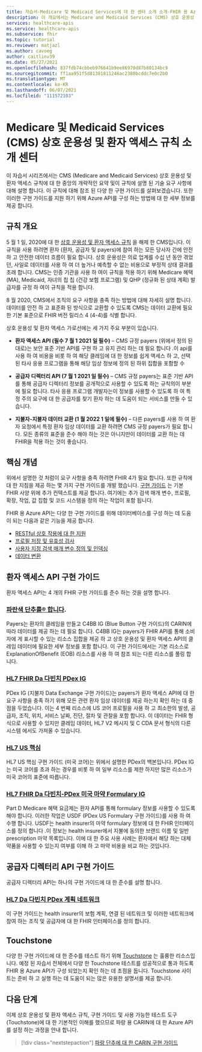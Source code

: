 ```yaml
---
title: 자습서-Medicare 및 Medicaid Services에 대 한 센터 소개 소개-FHIR 용 Azure API
description: 이 개요에서는 Medicare and Medicaid Services (CMS) 상호 운용성 및 환자 액세스 규칙에 대 한 센터와 관련 된 일련의 자습서를 소개 합니다.
services: healthcare-apis
ms.service: healthcare-apis
ms.subservice: fhir
ms.topic: tutorial
ms.reviewer: matjazl
ms.author: cavoeg
author: caitlinv39
ms.date: 05/27/2021
ms.openlocfilehash: 837fdb74cbbeb976641b9ee86970d87b80134bc9
ms.sourcegitcommit: ff1aa951f5d81381811246ac2380bcddc7e0c2b0
ms.translationtype: MT
ms.contentlocale: ko-KR
ms.lasthandoff: 06/07/2021
ms.locfileid: "111572103"
---
```

# <a name="centers-for-medicare-and-medicaid-services-cms-interoperability-and-patient-access-rule-introduction"></a>Medicare 및 Medicaid Services (CMS) 상호 운용성 및 환자 액세스 규칙 소개 센터

이 자습서 시리즈에서는 CMS (Medicare and Medicaid Services) 상호 운용성 및 환자 액세스 규칙에 대 한 중앙의 개략적인 요약 및이 규칙에 설명 된 기술 요구 사항에 대해 설명 합니다. 이 규칙에 대해 참조 된 다양 한 구현 가이드를 살펴보겠습니다. 또한 이러한 구현 가이드를 지원 하기 위해 Azure API를 구성 하는 방법에 대 한 세부 정보를 제공 합니다.


## <a name="rule-overview"></a>규칙 개요

5 월 1 일, 2020에 대 한 [상호 운용성 및 환자 액세스 규칙](https://www.cms.gov/Regulations-and-Guidance/Guidance/Interoperability/index) 을 해제 한 CMS입니다. 이 규칙을 사용 하려면 환자 (환자, 공급자 및 payers)에 참여 하는 모든 당사자 간에 안전 하 고 안전한 데이터 흐름이 필요 합니다. 상호 운용성은 의료 업계를 수십 년 동안 겪었던, 사일로 데이터를 사용 하 여 더 높거나 예측할 수 없는 비용으로 부정적 상태 결과를 초래 합니다. CMS는 인증 기관을 사용 하 여이 규칙을 적용 하기 위해 Medicare 혜택 (MA), Medicaid, 자녀의 칩 칩 (건강 보험 프로그램) 및 QHP (정규화 된 상태 계획) 발급자를 규정 하 여이 규칙을 적용 합니다. 

8 월 2020, CMS에서 조직의 요구 사항을 충족 하는 방법에 대해 자세히 설명 합니다. 데이터를 안전 하 고 표준화 된 방식으로 교환할 수 있도록 CMS는 데이터 교환에 필요한 기본 표준으로 FHIR 버전 릴리스 4 (4-4)를 식별 합니다. 

상호 운용성 및 환자 액세스 가로선에는 세 가지 주요 부분이 있습니다.

* **환자 액세스 API (필수 7 월 1 2021 일 필수)** – CMS 규정 payers (위에서 정의 된 대로)는 보안 표준 기반 API를 구현 하 고 유지 관리 하는 데 필요 합니다 .이 api를 사용 하 여 비용을 비롯 하 여 해당 클레임에 대 한 정보를 쉽게 액세스 하 고, 선택 된 타사 응용 프로그램을 통해 해당 임상 정보에 정의 된 하위 집합을 포함할 수  

* **공급자 디렉터리 API (7 월 1 2021 일 필수)** – CMS 규정 payers는 표준 기반 API를 통해 공급자 디렉터리 정보를 공개적으로 사용할 수 있도록 하는 규칙의이 부분에 필요 합니다. 타사 응용 프로그램 개발자는이 정보를 사용할 수 있도록 하 여 특정 주의 요구에 대 한 공급자를 찾기 환자 하는 데 도움이 되는 서비스를 만들 수 있습니다.  

* **지불자-지불자 데이터 교환 (1 월 2022 1 일에 필수)** – 다른 payers를 사용 하 여 환자 요청에서 특정 환자 임상 데이터를 교환 하려면 CMS 규정 payers가 필요 합니다. 모든 종류의 표준을 준수 해야 하는 것은 아니지만이 데이터를 교환 하는 데 FHIR을 적용 하는 것이 좋습니다. 

## <a name="key-fhir-concepts"></a>핵심 개념

위에서 설명한 것 처럼이 요구 사항을 충족 하려면 FHIR 4가 필요 합니다. 또한 규칙에 대 한 지침을 제공 하는 몇 가지 구현 가이드를 개발 했습니다. [구현 가이드](https://www.hl7.org/fhir/implementationguide.html) 는 기본 FHIR 사양 위에 추가 컨텍스트를 제공 합니다. 여기에는 추가 검색 매개 변수, 프로필, 확장, 작업, 값 집합 및 코드 시스템을 정의 하는 작업이 포함 됩니다.

FHIR 용 Azure API는 다양 한 구현 가이드를 위해 데이터베이스를 구성 하는 데 도움이 되는 다음과 같은 기능을 제공 합니다.

* [RESTful 상호 작용에 대 한 지원](fhir-features-supported.md)
* [프로필 저장 및 유효성 검사](validation-against-profiles.md)
* [사용자 지정 검색 매개 변수 정의 및 인덱싱](how-to-do-custom-search.md)
* [데이터 변환](convert-data.md)

## <a name="patient-access-api-implementation-guides"></a>환자 액세스 API 구현 가이드

환자 액세스 API는 4 개의 FHIR 구현 가이드를 준수 하는 것을 설명 합니다.

### <a name="carin-ig-for-blue-button"></a>[파란색 단추를® 합니다](http://hl7.org/fhir/us/carin-bb/STU1/index.html).

Payers는 환자의 클레임을 만들고 C4BB IG (Blue Button 구현 가이드)의 CARIN에 따라 데이터를 제공 하는 데 필요 합니다. C4BB IG는 payers가 FHIR API를 통해 소비자에 게 표시할 수 있는 리소스 집합을 제공 하 고 상호 운용성 및 환자 액세스 API의 클레임 데이터에 필요한 세부 정보를 포함 합니다. 이 구현 가이드에서는 기본 리소스로 ExplanationOfBenefit (EOB) 리소스를 사용 하 여 참조 되는 다른 리소스를 풀링 합니다.

### <a name="hl7-fhir-da-vinci-pdex-ig"></a>[HL7 FHIR Da 다빈치 PDex IG](http://hl7.org/fhir/us/davinci-pdex/STU1/index.html)

PDex IG (지불자 Data Exchange 구현 가이드)는 payers가 환자 액세스 API에 대 한 요구 사항을 충족 하기 위해 모든 관련 환자 임상 데이터를 제공 하는지 확인 하는 데 중점을 두었습니다. 이는 4 번째 리소스에 US 코어 프로필을 사용 하 고 최소한의 발생, 공급자, 조직, 위치, 서비스 날짜, 진단, 절차 및 관찰을 포함 합니다. 이 데이터는 FHIR 형식으로 사용할 수 있지만 클레임 데이터, HL7 V2 메시지 및 C CDA 문서 형식의 다른 시스템 에서도 가져올 수 있습니다.

### <a name="hl7-us-core-ig"></a>[HL7 US 핵심](https://www.hl7.org/fhir/us/core/toc.html)

HL7 US 핵심 구현 가이드 (미국 코어)는 위에서 설명한 PDex의 백본입니다. PDex IG는 미국 코어를 초과 하는 경우를 비롯 하 여 일부 리소스를 제한 하지만 많은 리소스가 미국 코어의 표준에 따릅니다.

### <a name="hl7-fhir-da-vinci---pdex-us-drug-formulary-ig"></a>[HL7 FHIR Da 다빈치-PDex 미국 마약 Formulary IG](http://hl7.org/fhir/us/Davinci-drug-formulary/index.html)

Part D Medicare 혜택 요금제는 환자 API를 통해 formulary 정보를 사용할 수 있도록 해야 합니다. 이러한 작업은 USDF (PDex US Formulary 구현 가이드)를 사용 하 여 수행 합니다. USDF는 health insurer의 마약 formulary 정보에 대 한 FHIR 인터페이스를 정의 합니다 .이 정보는 health insurer에서 지불에 동의한 브랜드 이름 및 일반 prescription 마약 목록입니다. 이에 대 한 주요 사용 사례는 환자에서 해당 하는 대체 약품을 사용할 수 있는지 여부를 이해 하 고 마약 비용을 비교 하는 것입니다.

## <a name="provider-directory-api-implementation-guide"></a>공급자 디렉터리 API 구현 가이드

공급자 디렉터리 API는 하나의 구현 가이드에 대 한 준수를 설명 합니다.

### <a name="hl7-da-vinci-pdex-plan-network-ig"></a>[HL7 Da 다빈치 PDex 계획 네트워크](http://build.fhir.org/ig/HL7/davinci-pdex-plan-net/)

이 구현 가이드는 health insurer의 보험 계획, 연결 된 네트워크 및 이러한 네트워크에 참여 하는 조직 및 공급자에 대 한 FHIR 인터페이스를 정의 합니다.

## <a name="touchstone"></a>Touchstone

다양 한 구현 가이드에 대 한 준수를 테스트 하기 위해 [Touchstone](https://touchstone.aegis.net/touchstone/) 는 훌륭한 리소스입니다. 예정 된 자습서 전체에서 다양 한 Touchstone 테스트를 성공적으로 통과 하도록 FHIR 용 Azure API가 구성 되었는지 확인 하는 데 초점을 둡니다. Touchstone 사이트는 준비 하 고 실행 하는 데 도움이 되는 많은 유용한 설명서를 제공 합니다.

## <a name="next-steps"></a>다음 단계

이제 상호 운용성 및 환자 액세스 규칙, 구현 가이드 및 사용 가능한 테스트 도구 (Touchstone)에 대 한 기본적인 이해를 했으므로 파랑 용 CARIN에 대 한 Azure API를 설정 하는 과정을 안내 합니다. 

>[!div class="nextstepaction"]
>[파랑 단추에 대 한 CARIN 구현 가이드](carin-implementation-guide-blue-button-tutorial.md)  